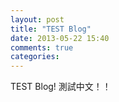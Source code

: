 ```yaml
---
layout: post
title: "TEST Blog"
date: 2013-05-22 15:40
comments: true
categories: 
---
```

TEST Blog!
測試中文！！
